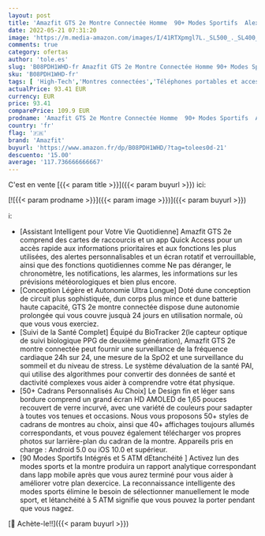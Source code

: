 ```yaml
---
layout: post
title: 'Amazfit GTS 2e Montre Connectée Homme  90+ Modes Sportifs  Alexa Intégré  1.39" AMOLED  Tracker d Activité  SpO2  GPS  5 ATM Etanche Smartwatch Homme pour Android/IOS Noir '
date: 2022-05-21 07:31:20
image: 'https://m.media-amazon.com/images/I/41RTXpmgl7L._SL500_._SL400_.jpg'
comments: true
category: ofertas
author: 'tole.es'
slug: 'B08PDH1WHD-fr Amazfit GTS 2e Montre Connectée Homme 90+ Modes Sportifs...'
sku: 'B08PDH1WHD-fr'
tags: [ 'High-Tech','Montres connectées','Téléphones portables et accessoires','amazfit','🇫🇷', ]
actualPrice: 93.41 EUR
currency: EUR
price: 93.41
comparePrice: 109.9 EUR
prodname: 'Amazfit GTS 2e Montre Connectée Homme  90+ Modes Sportifs  Alexa Intégré  1.39" AMOLED  Tracker d Activité  SpO2  GPS  5 ATM Etanche Smartwatch Homme pour Android/IOS Noir '
country: 'fr'
flag: '🇫🇷'
brand: 'Amazfit'
buyurl: 'https://www.amazon.fr/dp/B08PDH1WHD/?tag=tolees0d-21'
descuento: '15.00'
average: '117.736666666667'
---
```


C'est en vente [{{< param title >}}]({{< param buyurl >}}) ici:

[![{{< param prodname >}}]({{< param image >}})]({{< param buyurl >}})

ℹ️:

- [Assistant Intelligent pour Votre Vie Quotidienne] Amazfit GTS 2e comprend des cartes de raccourcis et un app Quick Access pour un accès rapide aux informations prioritaires et aux fonctions les plus utilisées, des alertes personnalisables et un écran rotatif et verrouillable, ainsi que des fonctions quotidiennes comme Ne pas déranger, le chronomètre, les notifications, les alarmes, les informations sur les prévisions météorologiques et bien plus encore.
- [Conception Légère et Autonomie Ultra Longue] Doté dune conception de circuit plus sophistiquée, dun corps plus mince et dune batterie haute capacité, GTS 2e montre connectée dispose dune autonomie prolongée qui vous couvre jusquà 24 jours en utilisation normale, où que vous vous exerciez.
- [Suivi de la Santé Complet] Équipé du BioTracker 2(le capteur optique de suivi biologique PPG de deuxième génération), Amazfit GTS 2e montre connectée peut fournir une surveillance de la fréquence cardiaque 24h sur 24, une mesure de la SpO2 et une surveillance du sommeil et du niveau de stress. Le système dévaluation de la santé PAI, qui utilise des algorithmes pour convertir des données de santé et dactivité complexes vous aider à comprendre votre état physique.
- [50+ Cadrans Personnalisés Au Choix] Le Design fin et léger sans bordure comprend un grand écran HD AMOLED de 1,65 pouces recouvert de verre incurvé, avec une variété de couleurs pour sadapter à toutes vos tenues et occasions. Nous vous proposons 50+ styles de cadrans de montres au choix, ainsi que 40+ affichages toujours allumés correspondants, et vous pouvez également télécharger vos propres photos sur larrière-plan du cadran de la montre. Appareils pris en charge : Android 5.0 ou iOS 10.0 et supérieur.
- [90 Modes Sportifs Intégrés et 5 ATM dEtanchéité ] Activez lun des modes sports et la montre produira un rapport analytique correspondant dans lapp mobile après que vous aurez terminé pour vous aider à améliorer votre plan dexercice. La reconnaissance intelligente des modes sports élimine le besoin de sélectionner manuellement le mode sport, et létanchéité à 5 ATM signifie que vous pouvez la porter pendant que vous nagez.

[🛒 Achète-le!!]({{< param buyurl >}})
